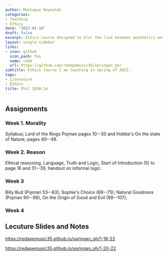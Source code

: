 ```yaml
---
author: Montaque Reynolds 
categories:
- Teaching
- Ethics
date: "2022-01-18"
draft: false
excerpt: Ethics course designed to blur the line between aesthetics and ethics.
layout: single-sidebar
links:
- icon: github 
  icon_pack: fas
  name: code 
  url: https://github.com/redapemusic35/xaringan_gh/
subtitle: Ethics Course I am teaching in Spring of 2022.
tags:
- Literature
- Ethics
title: Phil 2050-14
---
```


## Assignments

### Week 1. Morality

Syllabus; Lord of the Rings Pojman pages 10--30 and Hobbe's On the state of Nature, pages 40--48.

### Week 2. Reason

Ethical reasoning, Language, Truth and Logic, Start of Introduction (5) to page 16 and 31--39, handout on informal logic.

### Week 3

Billy Bud (Pojman 53--63); Sophie's Choice (69--75); Natural Goodness (Pojman 90--98), On the Origin of Good and Evil (99--107);

### Week 4



## Lecuture Slides and Notes

https://redapemusic35.github.io/xaringan_gh/1-18-22

https://redapemusic35.github.io/xaringan_gh/1-20-22



